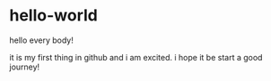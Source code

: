 # hello-world

hello every body!

it is my first thing in github
and i am excited. i hope it be start a good journey!
